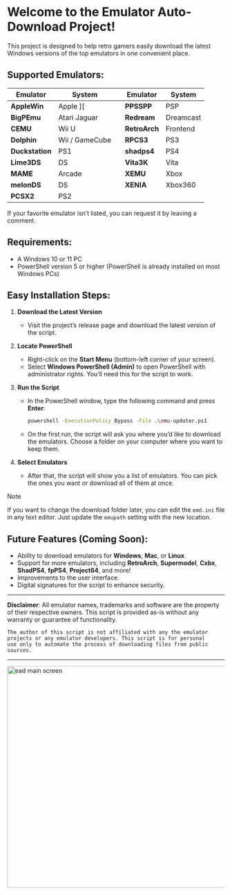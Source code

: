 # Welcome to the Emulator Auto-Download Project! #

This project is designed to help retro gamers easily download the latest Windows versions of the top emulators in one convenient place.

## Supported Emulators: ##

| **Emulator**   | **System**          |     | **Emulator**   | **System**   |
|----------------|---------------------|-----|----------------|--------------|
| **AppleWin**       | Apple ][             |     | **PPSSPP**       | PSP          |
| **BigPEmu**        | Atari Jaguar         |     | **Redream**      | Dreamcast    |
| **CEMU**           | Wii U                |     | **RetroArch**    | Frontend     |
| **Dolphin**        | Wii / GameCube       |     | **RPCS3**        | PS3          |
| **Duckstation**    | PS1                  |     | **shadps4**      | PS4          |
| **Lime3DS**        | DS                   |     | **Vita3K**       | Vita         |
| **MAME**           | Arcade               |     | **XEMU**         | Xbox         |
| **melonDS**        | DS                   |     | **XENIA**        | Xbox360      |
| **PCSX2**          | PS2                  |     |                  |              |


If your favorite emulator isn’t listed, you can request it by leaving a comment.

## Requirements:

- A Windows 10 or 11 PC
- PowerShell version 5 or higher (PowerShell is already installed on most Windows PCs)

## Easy Installation Steps:

1. **Download the Latest Version**
   - Visit the project’s release page and download the latest version of the script.
   
2. **Locate PowerShell**
   - Right-click on the **Start Menu** (bottom-left corner of your screen).
   - Select **Windows PowerShell (Admin)** to open PowerShell with administrator rights. You’ll need this for the script to work.

3. **Run the Script**
   - In the PowerShell window, type the following command and press **Enter**:
     ```bash
     powershell -ExecutionPolicy Bypass -File .\emu-updater.ps1
     ```
   - On the first run, the script will ask you where you’d like to download the emulators. Choose a folder on your computer where you want to keep them.

4. **Select Emulators**
   - After that, the script will show you a list of emulators. You can pick the ones you want or download all of them at once.

> [!NOTE]
> If you want to change the download folder later, you can edit the `emd.ini` file in any text editor. Just update the `emupath` setting with the new location.

## Future Features (Coming Soon):

- Ability to download emulators for **Windows**, **Mac**, or **Linux**.
- Support for more emulators, including **RetroArch**, **Supermodel**, **Cxbx**, **ShadPS4**, **fpPS4**, **Project64**, and more!
- Improvements to the user interface.
- Digital signatures for the script to enhance security.

---

**Disclaimer**: All emulator names, trademarks and software are the property of their respective owners. This script is provided as-is without any warranty or guarantee of functionality.

    The author of this script is not affiliated with any the emulator
    projects or any emulator developers. This script is for personal 
    use only to automate the process of downloading files from public 
    sources.
---

<img width="513" alt="ead main screen" src="https://github.com/user-attachments/assets/fd163bb6-2302-43fb-81ba-f07227a7aae2">



